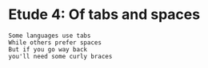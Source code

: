# Etude 4: Of tabs and spaces

```
Some languages use tabs
While others prefer spaces
But if you go way back
you'll need some curly braces
```
